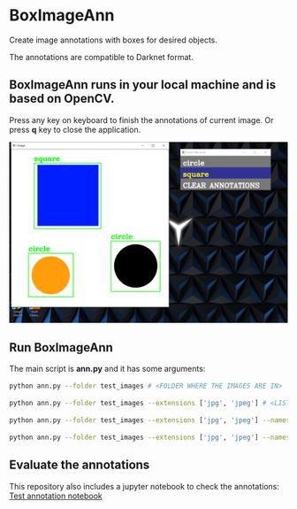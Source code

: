 # BoxImageAnn

Create image annotations with boxes for desired objects.

The annotations are compatible to Darknet format.


## **BoxImageAnn** runs in your local machine and is based on OpenCV.

Press any key on keyboard to finish the annotations of current image. Or press **q** key to close the application.

![Example](/figures/BoxImageAnn.png)


## Run BoxImageAnn

The main script is **ann.py** and it has some arguments:

```bash
python ann.py --folder test_images # <FOLDER WHERE THE IMAGES ARE IN>
```

```bash
python ann.py --folder test_images --extensions ['jpg', 'jpeg'] # <LIST OF EXTENSIONS FOR THE IMAGES>
```

```bash
python ann.py --folder test_images --extensions ['jpg', 'jpeg'] --names names.txt # <PATH TO THE FILE WITH THE OBJECTS LABELS>
```

```bash
python ann.py --folder test_images --extensions ['jpg', 'jpeg'] --names names.txt --max_side 750 # <MAXIMUM SIDE FOR DISPLAYING THE IMAGES>
```

## Evaluate the annotations

This repository also includes a jupyter notebook to check the annotations: [Test annotation notebook](/notebooks/Test%20annotations.ipynb)
